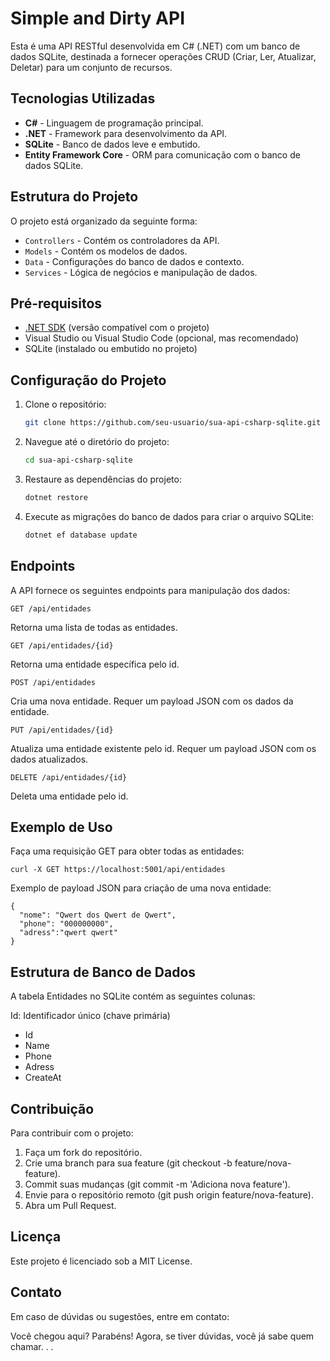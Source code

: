 # Simple and Dirty API

Esta é uma API RESTful desenvolvida em C# (.NET) com um banco de dados SQLite, destinada a fornecer operações CRUD (Criar, Ler, Atualizar, Deletar) para um conjunto de recursos.

## Tecnologias Utilizadas

- **C#** - Linguagem de programação principal.
- **.NET** - Framework para desenvolvimento da API.
- **SQLite** - Banco de dados leve e embutido.
- **Entity Framework Core** - ORM para comunicação com o banco de dados SQLite.

## Estrutura do Projeto

O projeto está organizado da seguinte forma:

- `Controllers` - Contém os controladores da API.
- `Models` - Contém os modelos de dados.
- `Data` - Configurações do banco de dados e contexto.
- `Services` - Lógica de negócios e manipulação de dados.
  
## Pré-requisitos

- [.NET SDK](https://dotnet.microsoft.com/download) (versão compatível com o projeto)
- Visual Studio ou Visual Studio Code (opcional, mas recomendado)
- SQLite (instalado ou embutido no projeto)

## Configuração do Projeto

1. Clone o repositório:
   ```bash
   git clone https://github.com/seu-usuario/sua-api-csharp-sqlite.git

2. Navegue até o diretório do projeto:
   ```bash
   cd sua-api-csharp-sqlite
3. Restaure as dependências do projeto:
   ```bash
   dotnet restore

4. Execute as migrações do banco de dados para criar o arquivo SQLite:
   ```bash
   dotnet ef database update

## Endpoints
A API fornece os seguintes endpoints para manipulação dos dados:

    GET /api/entidades
Retorna uma lista de todas as entidades.

    GET /api/entidades/{id}
Retorna uma entidade específica pelo id.

    POST /api/entidades
Cria uma nova entidade. Requer um payload JSON com os dados da entidade.

    PUT /api/entidades/{id}
Atualiza uma entidade existente pelo id. Requer um payload JSON com os dados atualizados.

    DELETE /api/entidades/{id}
Deleta uma entidade pelo id.

## Exemplo de Uso
Faça uma requisição GET para obter todas as entidades:

    curl -X GET https://localhost:5001/api/entidades

Exemplo de payload JSON para criação de uma nova entidade:

    {
      "nome": "Qwert dos Qwert de Qwert",
      "phone": "000000000",
      "adress":"qwert qwert"
    }


## Estrutura de Banco de Dados
A tabela Entidades no SQLite contém as seguintes colunas:

Id: Identificador único (chave primária)

- Id
- Name 
- Phone 
- Adress 
- CreateAt

## Contribuição
Para contribuir com o projeto:

1. Faça um fork do repositório.
2. Crie uma branch para sua feature (git checkout -b feature/nova-feature).
3. Commit suas mudanças (git commit -m 'Adiciona nova feature').
4. Envie para o repositório remoto (git push origin feature/nova-feature).
5. Abra um Pull Request.

## Licença
Este projeto é licenciado sob a MIT License.

## Contato
Em caso de dúvidas ou sugestões, entre em contato:

Você chegou aqui? Parabéns! Agora, se tiver dúvidas, você já sabe quem chamar. . .
